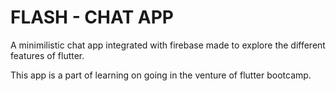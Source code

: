 # FLASH - CHAT APP

A minimilistic chat app integrated with firebase made to explore the different features of flutter.

This app is a part of learning on going in the venture of flutter bootcamp.